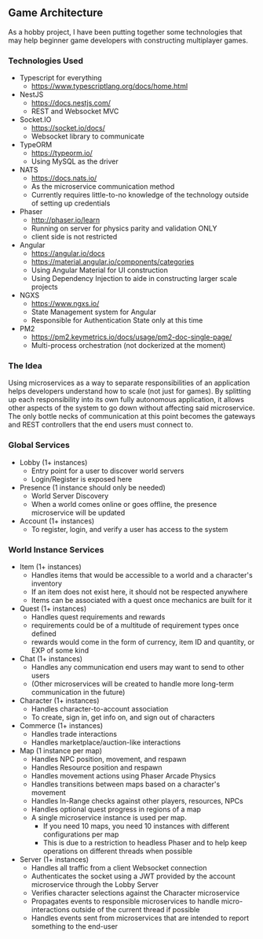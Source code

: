 ## Game Architecture

As a hobby project, I have been putting together some technologies that may help beginner game developers with
constructing multiplayer games.

### Technologies Used
- Typescript for everything
    - https://www.typescriptlang.org/docs/home.html
- NestJS 
    - https://docs.nestjs.com/
    - REST and Websocket MVC
- Socket.IO 
    - https://socket.io/docs/
    - Websocket library to communicate
- TypeORM 
    - https://typeorm.io/
    - Using MySQL as the driver
- NATS 
    - https://docs.nats.io/
    - As the microservice communication method
    - Currently requires little-to-no knowledge of the technology outside of setting up credentials
- Phaser 
    - http://phaser.io/learn
    - Running on server for physics parity and validation ONLY
    - client side is not restricted
- Angular
    - https://angular.io/docs
    - https://material.angular.io/components/categories
    - Using Angular Material for UI construction
    - Using Dependency Injection to aide in constructing larger scale projects
- NGXS
    - https://www.ngxs.io/
    - State Management system for Angular
    - Responsible for Authentication State only at this time
- PM2
    - https://pm2.keymetrics.io/docs/usage/pm2-doc-single-page/
    - Multi-process orchestration (not dockerized at the moment)

### The Idea

Using microservices as a way to separate responsibilities of an application helps developers understand how to
scale (not just for games).
By splitting up each responsibility into its own fully autonomous application, it allows other aspects of
the system to go down without affecting said microservice. 
The only bottle necks of communication at this point becomes the gateways and REST controllers that the end users
must connect to.

### Global Services

- Lobby (1+ instances)
    - Entry point for a user to discover world servers
    - Login/Register is exposed here
- Presence (1 instance should only be needed)
    - World Server Discovery
    - When a world comes online or goes offline, the presence microservice will be updated
- Account (1+ instances)
    - To register, login, and verify a user has access to the system

### World Instance Services

- Item (1+ instances)
    - Handles items that would be accessible to a world and a character's inventory
    - If an item does not exist here, it should not be respected anywhere
    - Items can be associated with a quest once mechanics are built for it
- Quest (1+ instances)
    - Handles quest requirements and rewards
    - requirements could be of a multitude of requirement types once defined
    - rewards would come in the form of currency, item ID and quantity, or EXP of some kind
- Chat (1+ instances)
    - Handles any communication end users may want to send to other users
    - (Other microservices will be created to handle more long-term communication in the future)
- Character (1+ instances)
    - Handles character-to-account association
    - To create, sign in, get info on, and sign out of characters
- Commerce (1+ instances)
    - Handles trade interactions
    - Handles marketplace/auction-like interactions
- Map (1 instance per map)
    - Handles NPC position, movement, and respawn
    - Handles Resource position and respawn
    - Handles movement actions using Phaser Arcade Physics
    - Handles transitions between maps based on a character's movement
    - Handles In-Range checks against other players, resources, NPCs
    - Handles optional quest progress in regions of a map
    - A single microservice instance is used per map.
        - If you need 10 maps, you need 10 instances with different configurations per map
        - This is due to a restriction to headless Phaser and to help keep operations on different threads when possible
- Server (1+ instances)
    - Handles all traffic from a client Websocket connection
    - Authenticates the socket using a JWT provided by the account microservice through the Lobby Server
    - Verifies character selections against the Character microservice
    - Propagates events to responsible microservices to handle micro-interactions outside of the current thread if possible
    - Handles events sent from microservices that are intended to report something to the end-user
